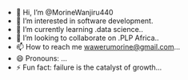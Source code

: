 - 👋 Hi, I’m @MorineWanjiru440
- 👀 I’m interested in software development.
- 🌱 I’m currently learning .data science..
- 💞️ I’m looking to collaborate on .PLP Africa..
- 📫 How to reach me wawerumorine@gmail.com...
- 😄 Pronouns: ...
- ⚡ Fun fact: failure is the catalyst of growth...

<!---
MorineWanjiru440/MorineWanjiru440 is a ✨ special ✨ repository because its `README.md` (this file) appears on your GitHub profile.
You can click the Preview link to take a look at your changes.
--->
